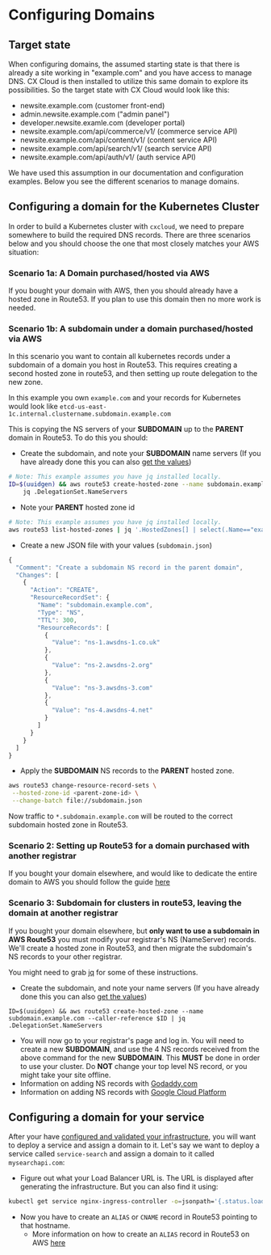 # Configuring Domains

## Target state

When configuring domains, the assumed starting state is that there is already a site working in "example.com" and you have access to manage DNS. CX Cloud is then installed to utilize this same domain to explore its possibilities. So the target state with CX Cloud would look like this:

* newsite.example.com \(customer front-end\)
* admin.newsite.example.com \("admin panel"\)
* developer.newsite.examle.com \(developer portal\)
* newsite.example.com/api/commerce/v1/ \(commerce service API\)
* newsite.example.com/api/content/v1/ \(content service API\)
* newsite.example.com/api/search/v1/ \(search service API\)
* newsite.example.com/api/auth/v1/ \(auth service API\)

We have used this assumption in our documentation and configuration examples. Below you see the different scenarios to manage domains.

## Configuring a domain for the Kubernetes Cluster

In order to build a Kubernetes cluster with `cxcloud`, we need to prepare somewhere to build the required DNS records. There are three scenarios below and you should choose the one that most closely matches your AWS situation:

### Scenario 1a: A Domain purchased/hosted via AWS

If you bought your domain with AWS, then you should already have a hosted zone in Route53. If you plan to use this domain then no more work is needed.

### Scenario 1b: A subdomain under a domain purchased/hosted via AWS

In this scenario you want to contain all kubernetes records under a subdomain of a domain you host in Route53. This requires creating a second hosted zone in route53, and then setting up route delegation to the new zone.

In this example you own `example.com` and your records for Kubernetes would look like `etcd-us-east-1c.internal.clustername.subdomain.example.com`

This is copying the NS servers of your **SUBDOMAIN** up to the **PARENT** domain in Route53. To do this you should:

* Create the subdomain, and note your **SUBDOMAIN** name servers \(If you have already done this you can also [get the values](https://github.com/kubernetes/kops/blob/master/docs/ns.md)\)

```bash
# Note: This example assumes you have jq installed locally.
ID=$(uuidgen) && aws route53 create-hosted-zone --name subdomain.example.com --caller-reference $ID | \
    jq .DelegationSet.NameServers
```

* Note your **PARENT** hosted zone id

```bash
# Note: This example assumes you have jq installed locally.
aws route53 list-hosted-zones | jq '.HostedZones[] | select(.Name=="example.com.") | .Id'
```

* Create a new JSON file with your values \(`subdomain.json`\)

```javascript
{
  "Comment": "Create a subdomain NS record in the parent domain",
  "Changes": [
    {
      "Action": "CREATE",
      "ResourceRecordSet": {
        "Name": "subdomain.example.com",
        "Type": "NS",
        "TTL": 300,
        "ResourceRecords": [
          {
            "Value": "ns-1.awsdns-1.co.uk"
          },
          {
            "Value": "ns-2.awsdns-2.org"
          },
          {
            "Value": "ns-3.awsdns-3.com"
          },
          {
            "Value": "ns-4.awsdns-4.net"
          }
        ]
      }
    }
  ]
}
```

* Apply the **SUBDOMAIN** NS records to the **PARENT** hosted zone.

```bash
aws route53 change-resource-record-sets \
 --hosted-zone-id <parent-zone-id> \
 --change-batch file://subdomain.json
```

Now traffic to `*.subdomain.example.com` will be routed to the correct subdomain hosted zone in Route53.

### Scenario 2: Setting up Route53 for a domain purchased with another registrar

If you bought your domain elsewhere, and would like to dedicate the entire domain to AWS you should follow the guide [here](http://docs.aws.amazon.com/Route53/latest/DeveloperGuide/domain-transfer-to-route-53.html)

### Scenario 3: Subdomain for clusters in route53, leaving the domain at another registrar

If you bought your domain elsewhere, but **only want to use a subdomain in AWS Route53** you must modify your registrar's NS \(NameServer\) records. We'll create a hosted zone in Route53, and then migrate the subdomain's NS records to your other registrar.

You might need to grab [jq](https://github.com/stedolan/jq/wiki/Installation) for some of these instructions.

* Create the subdomain, and note your name servers \(If you have already done this you can also [get the values](https://github.com/kubernetes/kops/blob/master/docs/ns.md)\)

```text
ID=$(uuidgen) && aws route53 create-hosted-zone --name subdomain.example.com --caller-reference $ID | jq .DelegationSet.NameServers
```

* You will now go to your registrar's page and log in. You will need to create a new **SUBDOMAIN**, and use the 4 NS records received from the above command for the new **SUBDOMAIN**. This **MUST** be done in order to use your cluster. Do **NOT** change your top level NS record, or you might take your site offline.
* Information on adding NS records with [Godaddy.com](https://www.godaddy.com/help/set-custom-nameservers-for-domains-registered-with-godaddy-12317)
* Information on adding NS records with [Google Cloud Platform](https://cloud.google.com/dns/update-name-servers)

## Configuring a domain for your service

After your have [configured and validated your infrastructure](generating-infrastructure.md), you will want to deploy a service and assign a domain to it. Let's say we want to deploy a service called `service-search` and assign a domain to it called `mysearchapi.com`:

* Figure out what your Load Balancer URL is. The URL is displayed after generating the infrastructure. But you can also find it using:

```bash
kubectl get service nginx-ingress-controller -o=jsonpath='{.status.loadBalancer.ingress[0].hostname}'
```

* Now you have to create an `ALIAS` or `CNAME` record in Route53 pointing to that hostname.
  * More information on how to create an `ALIAS` record in Route53 on AWS [here](https://docs.aws.amazon.com/Route53/latest/DeveloperGuide/routing-to-elb-load-balancer.html)

